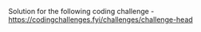 Solution for the following coding challenge -
https://codingchallenges.fyi/challenges/challenge-head
